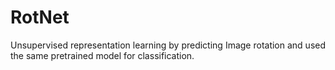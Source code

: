 # RotNet
Unsupervised representation learning by predicting Image rotation and used the same pretrained model for classification.
